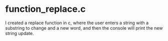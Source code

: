 # function_replace.c
I created a replace function in c, where the user enters a string with a substring to change and a new word, and then the console will print the new string update.
